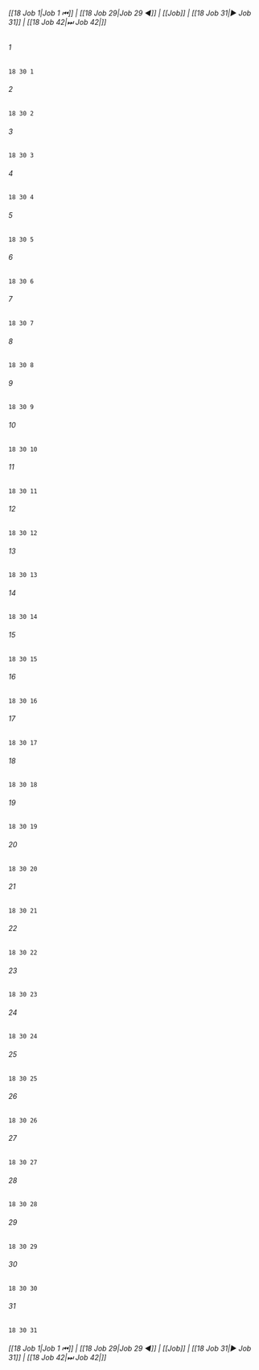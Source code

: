 
###### [[18 Job 1|Job 1 ⏮]] | [[18 Job 29|Job 29 ◀]] | [[Job]] | [[18 Job 31|▶ Job 31]] | [[18 Job 42|⏭ Job 42|]]

###### 1
``` verse
18 30 1 
```
###### 2
``` verse
18 30 2 
```
###### 3
``` verse
18 30 3 
```
###### 4
``` verse
18 30 4 
```
###### 5
``` verse
18 30 5 
```
###### 6
``` verse
18 30 6 
```
###### 7
``` verse
18 30 7 
```
###### 8
``` verse
18 30 8 
```
###### 9
``` verse
18 30 9 
```
###### 10
``` verse
18 30 10 
```
###### 11
``` verse
18 30 11 
```
###### 12
``` verse
18 30 12 
```
###### 13
``` verse
18 30 13 
```
###### 14
``` verse
18 30 14 
```
###### 15
``` verse
18 30 15 
```
###### 16
``` verse
18 30 16 
```
###### 17
``` verse
18 30 17 
```
###### 18
``` verse
18 30 18 
```
###### 19
``` verse
18 30 19 
```
###### 20
``` verse
18 30 20 
```
###### 21
``` verse
18 30 21 
```
###### 22
``` verse
18 30 22 
```
###### 23
``` verse
18 30 23 
```
###### 24
``` verse
18 30 24 
```
###### 25
``` verse
18 30 25 
```
###### 26
``` verse
18 30 26 
```
###### 27
``` verse
18 30 27 
```
###### 28
``` verse
18 30 28 
```
###### 29
``` verse
18 30 29 
```
###### 30
``` verse
18 30 30 
```
###### 31
``` verse
18 30 31 
```

###### [[18 Job 1|Job 1 ⏮]] | [[18 Job 29|Job 29 ◀]] | [[Job]] | [[18 Job 31|▶ Job 31]] | [[18 Job 42|⏭ Job 42|]]

